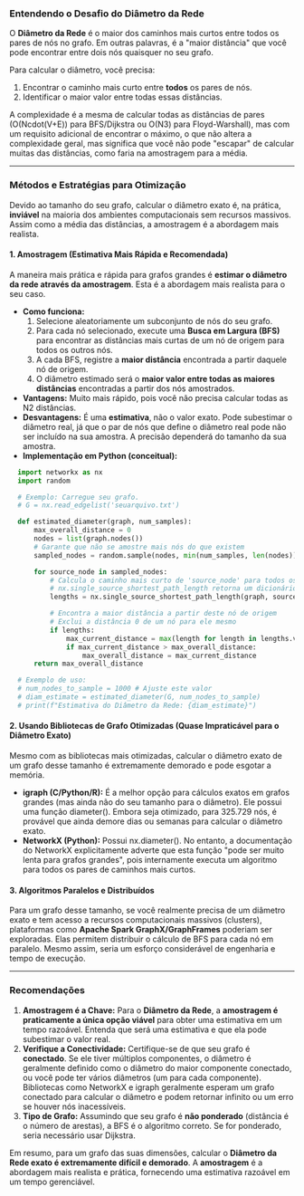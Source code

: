 

### **Entendendo o Desafio do Diâmetro da Rede**

O **Diâmetro da Rede** é o maior dos caminhos mais curtos entre todos os pares de nós no grafo. Em outras palavras, é a "maior distância" que você pode encontrar entre dois nós quaisquer no seu grafo.

Para calcular o diâmetro, você precisa:

1. Encontrar o caminho mais curto entre **todos** os pares de nós.  
2. Identificar o maior valor entre todas essas distâncias.

A complexidade é a mesma de calcular todas as distâncias de pares (O(Ncdot(V+E)) para BFS/Dijkstra ou O(N3) para Floyd-Warshall), mas com um requisito adicional de encontrar o máximo, o que não altera a complexidade geral, mas significa que você não pode "escapar" de calcular muitas das distâncias, como faria na amostragem para a média.

---

### **Métodos e Estratégias para Otimização**

Devido ao tamanho do seu grafo, calcular o diâmetro exato é, na prática, **inviável** na maioria dos ambientes computacionais sem recursos massivos. Assim como a média das distâncias, a amostragem é a abordagem mais realista.

#### **1\. Amostragem (Estimativa Mais Rápida e Recomendada)**

A maneira mais prática e rápida para grafos grandes é **estimar o diâmetro da rede através da amostragem**. Esta é a abordagem mais realista para o seu caso.

* **Como funciona:**  
  1. Selecione aleatoriamente um subconjunto de nós do seu grafo.  
  2. Para cada nó selecionado, execute uma **Busca em Largura (BFS)** para encontrar as distâncias mais curtas de um nó de origem para todos os outros nós.  
  3. A cada BFS, registre a **maior distância** encontrada a partir daquele nó de origem.  
  4. O diâmetro estimado será o **maior valor entre todas as maiores distâncias** encontradas a partir dos nós amostrados.  
* **Vantagens:** Muito mais rápido, pois você não precisa calcular todas as N2 distâncias.  
* **Desvantagens:** É uma **estimativa**, não o valor exato. Pode subestimar o diâmetro real, já que o par de nós que define o diâmetro real pode não ser incluído na sua amostra. A precisão dependerá do tamanho da sua amostra.  
* **Implementação em Python (conceitual):**  

~~~Python  
  import networkx as nx  
  import random

  # Exemplo: Carregue seu grafo.  
  # G = nx.read_edgelist('seuarquivo.txt')

  def estimated_diameter(graph, num_samples):  
      max_overall_distance = 0  
      nodes = list(graph.nodes())  
      # Garante que não se amostre mais nós do que existem  
      sampled_nodes = random.sample(nodes, min(num_samples, len(nodes)))

      for source_node in sampled_nodes:  
          # Calcula o caminho mais curto de 'source_node' para todos os outros nós  
          # nx.single_source_shortest_path_length retorna um dicionário {destino: distancia}  
          lengths = nx.single_source_shortest_path_length(graph, source_node)

          # Encontra a maior distância a partir deste nó de origem  
          # Exclui a distância 0 de um nó para ele mesmo  
          if lengths:  
              max_current_distance = max(length for length in lengths.values() if length > 0)  
              if max_current_distance > max_overall_distance:  
                  max_overall_distance = max_current_distance  
      return max_overall_distance

  # Exemplo de uso:  
  # num_nodes_to_sample = 1000 # Ajuste este valor  
  # diam_estimate = estimated_diameter(G, num_nodes_to_sample)  
  # print(f"Estimativa do Diâmetro da Rede: {diam_estimate}")
~~~


#### **2. Usando Bibliotecas de Grafo Otimizadas (Quase Impraticável para o Diâmetro Exato)**

Mesmo com as bibliotecas mais otimizadas, calcular o diâmetro exato de um grafo desse tamanho é extremamente demorado e pode esgotar a memória.

* **igraph (C/Python/R):** É a melhor opção para cálculos exatos em grafos grandes (mas ainda não do seu tamanho para o diâmetro). Ele possui uma função diameter(). Embora seja otimizado, para 325.729 nós, é provável que ainda demore dias ou semanas para calcular o diâmetro exato.  
* **NetworkX (Python):** Possui nx.diameter(). No entanto, a documentação do NetworkX explicitamente adverte que esta função "pode ser muito lenta para grafos grandes", pois internamente executa um algoritmo para todos os pares de caminhos mais curtos.

#### **3. Algoritmos Paralelos e Distribuídos**

Para um grafo desse tamanho, se você realmente precisa de um diâmetro exato e tem acesso a recursos computacionais massivos (clusters), plataformas como **Apache Spark GraphX/GraphFrames** poderiam ser exploradas. Elas permitem distribuir o cálculo de BFS para cada nó em paralelo. Mesmo assim, seria um esforço considerável de engenharia e tempo de execução.

---

### **Recomendações**

1. **Amostragem é a Chave:** Para o **Diâmetro da Rede**, a **amostragem é praticamente a única opção viável** para obter uma estimativa em um tempo razoável. Entenda que será uma estimativa e que ela pode subestimar o valor real.  
2. **Verifique a Conectividade:** Certifique-se de que seu grafo é **conectado**. Se ele tiver múltiplos componentes, o diâmetro é geralmente definido como o diâmetro do maior componente conectado, ou você pode ter vários diâmetros (um para cada componente). Bibliotecas como NetworkX e igraph geralmente esperam um grafo conectado para calcular o diâmetro e podem retornar infinito ou um erro se houver nós inacessíveis.  
3. **Tipo de Grafo:** Assumindo que seu grafo é **não ponderado** (distância é o número de arestas), a BFS é o algoritmo correto. Se for ponderado, seria necessário usar Dijkstra.

Em resumo, para um grafo das suas dimensões, calcular o **Diâmetro da Rede exato é extremamente difícil e demorado**. A **amostragem** é a abordagem mais realista e prática, fornecendo uma estimativa razoável em um tempo gerenciável.